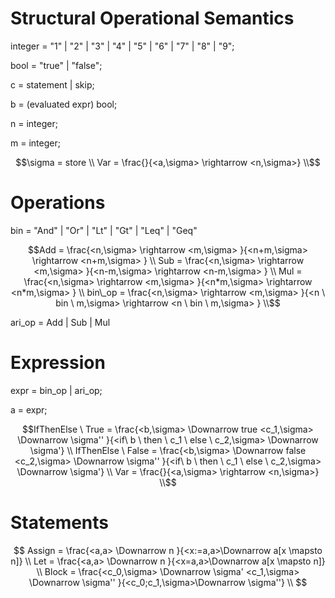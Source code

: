 # Structural Operational Semantics

integer = "1" | "2" | "3" | "4" | "5" | "6" | "7" | "8" | "9";


bool = "true" | "false";

c = statement | skip;

b = (evaluated expr) bool;

n = integer;

m = integer;

```math
\sigma = store \\
Var = \frac{}{<a,\sigma> \rightarrow  <n,\sigma>} \\
```
# Operations
bin = "And" | "Or" | "Lt" | "Gt" | "Leq" | "Geq"
```math
Add = \frac{<n,\sigma> \rightarrow <m,\sigma> }{<n+m,\sigma> \rightarrow <n+m,\sigma> } \\
Sub = \frac{<n,\sigma> \rightarrow <m,\sigma> }{<n-m,\sigma> \rightarrow <n-m,\sigma> } \\
Mul = \frac{<n,\sigma> \rightarrow <m,\sigma> }{<n*m,\sigma> \rightarrow <n*m,\sigma> } \\

bin\_op = \frac{<n,\sigma> \rightarrow <m,\sigma> }{<n \ bin \ m,\sigma> \rightarrow <n \ bin \  m,\sigma> } \\
```
ari_op = Add | Sub | Mul

# Expression

expr = bin_op | ari_op; 

a = expr;

```math
IfThenElse \ True = \frac{<b,\sigma> \Downarrow true <c_1,\sigma> \Downarrow \sigma'' }{<if\ b \ then \ c_1 \ else \ c_2,\sigma> \Downarrow \sigma'} \\
IfThenElse \ False = \frac{<b,\sigma> \Downarrow false <c_2,\sigma> \Downarrow \sigma'' }{<if\ b \ then \ c_1 \ else \ c_2,\sigma> \Downarrow \sigma'} \\


Var = \frac{}{<a,\sigma> \rightarrow  <n,\sigma>} \\
```
# Statements

```math

Assign = \frac{<a,a> \Downarrow n }{<x:=a,a>\Downarrow a[x \mapsto n]} \\
Let = \frac{<a,a> \Downarrow n }{<x=a,a>\Downarrow a[x \mapsto n]} \\
Block = \frac{<c_0,\sigma> \Downarrow \sigma' <c_1,\sigma> \Downarrow \sigma'' }{<c_0;c_1,\sigma>\Downarrow \sigma''} \\

```